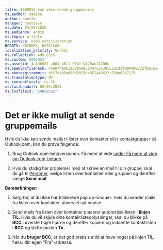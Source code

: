 ```yaml
---
title: 8000053 kan ikke sende gruppemails
ms.author: daeite
author: daeite
manager: jackiesm
ms.date: 04/21/2020
ms.audience: Admin
ms.topic: article
ms.service: o365-administration
ROBOTS: NOINDEX, NOFOLLOW
localization_priority: Normal
ms.collection: Adm_O365
ms.custom: 8000053
ms.assetid: 4c1d6987-a004-4611-9f4f-b129ab14706b
ms.openlocfilehash: 4be0f4a06100205083834763e39552a1daf008488232fbe681c3ab71e549f764
ms.sourcegitcommit: b5f7da89a650d2915dc652449623c78be6247175
ms.translationtype: MT
ms.contentlocale: da-DK
ms.lasthandoff: 08/05/2021
ms.locfileid: "54060562"
---
```

# <a name="unable-to-send-group-emails"></a>Det er ikke muligt at sende gruppemails

Hvis du ikke kan sende mails til lister over kontakter eller kontaktgrupper på Outlook.com, kan du prøve følgende:
  
1. Brug Outlook.com-betaversionen. Få mere at vide [under Få mere at vide om Outlook.com-betaen.](https://support.office.com/article/e2261c7f-d413-4084-8f22-21282f42d8cf)
    
2. Hvis du stadig har problemer med at skrive en mail til din gruppe, skal du gå til [Personer](https://outlook.live.com/people/), vælge listen over kontakter eller gruppen og derefter vælge **Send mail**.
    
 **Bemærkninger:**
  
1. Sørg for, at du ikke har blokerede pop op-vinduer: Hvis du sender mails fra listen over kontakter, åbnes et nyt vindue.
    
2. Send mails fra listen over kontakter placerer automatisk listen i **linjen TIL.** Hvis du vil skjule dine kontaktlisteoplysninger, skal du klikke på **BCC** i øverste højre hjørne og derefter kopiere og indsætte kontaktlisten i **BCC** og slette posten **To.** 
    
3. Når du **bruger BCC**, er det god  praksis altid at have noget på linjen TIL, f.eks. din egen "Fra"-adresse. 
    

